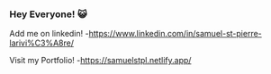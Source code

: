 ### Hey Everyone! :smiley_cat:
Add me on linkedin!
-https://www.linkedin.com/in/samuel-st-pierre-larivi%C3%A8re/

Visit my Portfolio!
-https://samuelstpl.netlify.app/
